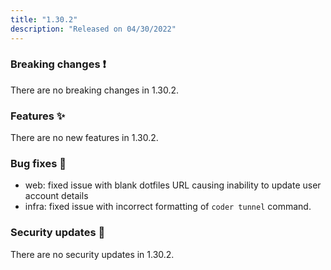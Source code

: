 ```yaml
---
title: "1.30.2"
description: "Released on 04/30/2022"
---
```


### Breaking changes ❗

There are no breaking changes in 1.30.2.

### Features ✨

There are no new features in 1.30.2.

### Bug fixes 🐛

- web: fixed issue with blank dotfiles URL causing inability to update user
  account details
- infra: fixed issue with incorrect formatting of `coder tunnel` command.

### Security updates 🔐

There are no security updates in 1.30.2.
